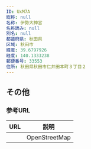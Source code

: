 ```yaml
---
ID: UxM7A
総称: null
名称: 伊勢大神宮
名称読み: null
別名: null
都道府県: 秋田県
区域: 秋田市
緯度: 39.6797926
経度: 140.1333238
郵便番号: 33553
住所: 秋田県秋田市仁井田本町３丁目２
---
```


## その他

### 参考URL

| URL | 説明          |
| --- | ------------- |
|     | OpenStreetMap |
